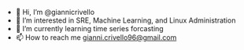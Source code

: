 - 👋 Hi, I’m @giannicrivello
- 👀 I’m interested in SRE, Machine Learning, and Linux Administration
- 🌱 I’m currently learning time series forcasting
- 📫 How to reach me gianni.crivello96@gmail.com

<!---
giannicrivello/giannicrivello is a ✨ special ✨ repository because its `README.md` (this file) appears on your GitHub profile.
You can click the Preview link to take a look at your changes.
--->
